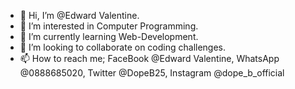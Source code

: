 - 👋 Hi, I’m @Edward Valentine.
- 👀 I’m interested in Computer Programming.
- 🌱 I’m currently learning Web-Development.
- 💞️ I’m looking to collaborate on coding challenges.
- 📫 How to reach me; FaceBook @Edward Valentine, WhatsApp @0888685020, Twitter @DopeB25, Instagram @dope_b_official

<!---
EdwardV25/EdwardV25 is a ✨ special ✨ repository because its `README.md` (this file) appears on your GitHub profile.
You can click the Preview link to take a look at your changes.
--->
